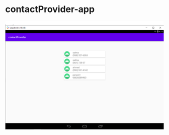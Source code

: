 # contactProvider-app

![alt text](https://github.com/hsecit/contactProvider-app/blob/master/ressources_rapport/Capture.PNG "test the app")
